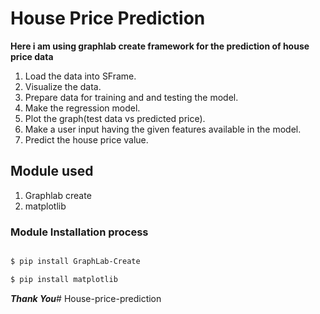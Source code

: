# House Price Prediction

**Here i am using graphlab create framework for the prediction of house price data**

1. Load the data into SFrame.
2. Visualize the data.
3. Prepare data for training and and testing the model.
4. Make the regression model.
5. Plot the graph(test data vs  predicted price).
6. Make a user input having the given features available in the model.
7. Predict the house price value.

## Module used ##
1. Graphlab create
2. matplotlib

### Module Installation process ###

```sh

$ pip install GraphLab-Create

$ pip install matplotlib

```

***Thank You***# House-price-prediction
